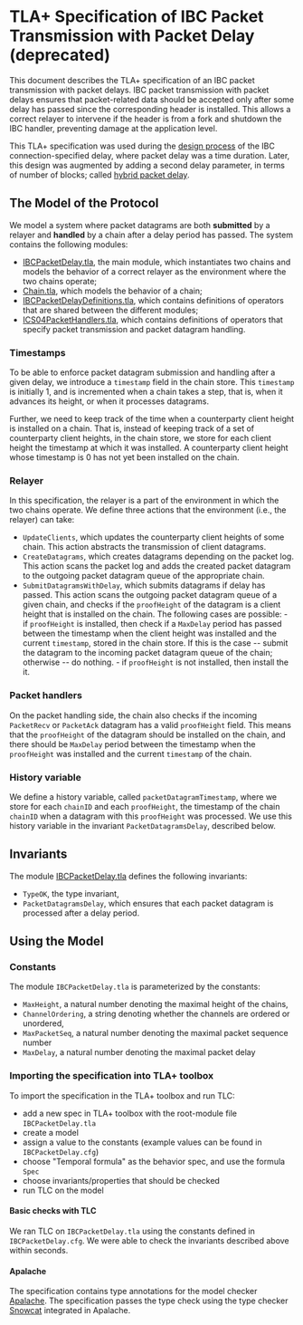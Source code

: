 # TLA+ Specification of IBC Packet Transmission with Packet Delay (deprecated)

This document describes the TLA+ specification of an IBC packet transmission
with packet delays. IBC packet transmission with packet delays ensures that
packet-related data should be accepted only after some delay has passed since
the corresponding header is installed. This allows a correct relayer to
intervene if the header is from a fork and shutdown the IBC handler, preventing
damage at the application level.

This TLA+ specification was used during the
[design process](https://github.com/cosmos/cosmos-sdk/pull/7884) of the IBC
connection-specified delay, where packet delay was a time duration. Later, this
design was augmented by adding a second delay parameter, in terms of number of
blocks; called [hybrid packet delay](https://github.com/cosmos/ibc/issues/539).

## The Model of the Protocol

We model a system where packet datagrams are both **submitted** by a relayer and
**handled** by a chain after a delay period has passed. The system contains the
following modules:

- [IBCPacketDelay.tla](IBCPacketDelay.tla), the main module, which instantiates
  two chains and models the behavior of a correct relayer as the environment
  where the two chains operate;
- [Chain.tla](Chain.tla), which models the behavior of a chain;
- [IBCPacketDelayDefinitions.tla](IBCPacketDelayDefinitions.tla), which contains
  definitions of operators that are shared between the different modules;
- [ICS04PacketHandlers.tla](ICS04PacketHandlers.tla), which contains definitions
  of operators that specify packet transmission and packet datagram handling.

### Timestamps

To be able to enforce packet datagram submission and handling after a given
delay, we introduce a `timestamp` field in the chain store. This `timestamp` is
initially 1, and is incremented when a chain takes a step, that is, when it
advances its height, or when it processes datagrams.

Further, we need to keep track of the time when a counterparty client height is
installed on a chain. That is, instead of keeping track of a set of counterparty
client heights, in the chain store, we store for each client height the
timestamp at which it was installed. A counterparty client height whose
timestamp is 0 has not yet been installed on the chain.

### Relayer

In this specification, the relayer is a part of the environment in which the two
chains operate. We define three actions that the environment (i.e., the relayer)
can take:

- `UpdateClients`, which updates the counterparty client heights of some chain.
  This action abstracts the transmission of client datagrams.
- `CreateDatagrams`, which creates datagrams depending on the packet log. This
  action scans the packet log and adds the created packet datagram to the
  outgoing packet datagram queue of the appropriate chain.
- `SubmitDatagramsWithDelay`, which submits datagrams if delay has passed. This
  action scans the outgoing packet datagram queue of a given chain, and checks
  if the `proofHeight` of the datagram is a client height that is installed on
  the chain. The following cases are possible: - if `proofHeight` is installed,
  then check if a `MaxDelay` period has passed between the timestamp when the
  client height was installed and the current `timestamp`, stored in the chain
  store. If this is the case -- submit the datagram to the incoming packet
  datagram queue of the chain; otherwise -- do nothing. - if `proofHeight` is
  not installed, then install the it.

### Packet handlers

On the packet handling side, the chain also checks if the incoming `PacketRecv`
or `PacketAck` datagram has a valid `proofHeight` field. This means that the
`proofHeight` of the datagram should be installed on the chain, and there should
be `MaxDelay` period between the timestamp when the `proofHeight` was installed
and the current `timestamp` of the chain.

### History variable

We define a history variable, called `packetDatagramTimestamp`, where we store
for each `chainID` and each `proofHeight`, the timestamp of the chain `chainID`
when a datagram with this `proofHeight` was processed. We use this history
variable in the invariant `PacketDatagramsDelay`, described below.

## Invariants

The module [IBCPacketDelay.tla](IBCPacketDelay.tla) defines the following
invariants:

- `TypeOK`, the type invariant,
- `PacketDatagramsDelay`, which ensures that each packet datagram is processed
  after a delay period.

## Using the Model

### Constants

The module `IBCPacketDelay.tla` is parameterized by the constants:

- `MaxHeight`, a natural number denoting the maximal height of the chains,
- `ChannelOrdering`, a string denoting whether the channels are ordered or
  unordered,
- `MaxPacketSeq`, a natural number denoting the maximal packet sequence number
- `MaxDelay`, a natural number denoting the maximal packet delay

### Importing the specification into TLA+ toolbox

To import the specification in the TLA+ toolbox and run TLC:

- add a new spec in TLA+ toolbox with the root-module file `IBCPacketDelay.tla`
- create a model
- assign a value to the constants (example values can be found in
  `IBCPacketDelay.cfg`)
- choose "Temporal formula" as the behavior spec, and use the formula `Spec`
- choose invariants/properties that should be checked
- run TLC on the model

#### Basic checks with TLC

We ran TLC on `IBCPacketDelay.tla` using the constants defined in
`IBCPacketDelay.cfg`. We were able to check the invariants described above
within seconds.

#### Apalache

The specification contains type annotations for the model checker
[Apalache](https://github.com/informalsystems/apalache). The specification
passes the type check using the type checker
[Snowcat](https://apalache.informal.systems/docs/apalache/typechecker-snowcat.html)
integrated in Apalache.
